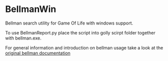# BellmanWin
Bellman search utility for Game Of Life with windows support. 

To use BellmanReport.py place the script into golly scirpt folder together with bellman.exe. 

For general information and introduction on bellman usage take a look at the [original bellman documentation](http://sourceforge.net/projects/bellman/files/?source=navbar)
